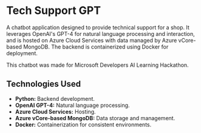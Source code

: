 # Tech Support GPT

A chatbot application designed to provide technical support for a shop. It leverages OpenAI's GPT-4 for natural language processing and interaction, and is hosted on Azure Cloud Services with data managed by Azure vCore-based MongoDB. The backend is containerized using Docker for deployment.

This chatbot was made for Microsoft Developers AI Learning Hackathon.

## Technologies Used

- **Python:** Backend development.
- **OpenAI GPT-4:** Natural language processing.
- **Azure Cloud Services:** Hosting.
- **Azure vCore-based MongoDB:** Data storage and management.
- **Docker:** Containerization for consistent environments.
